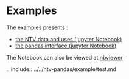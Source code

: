 # Examples

The examples presents :

- [the NTV data and uses (jupyter Notebook)](http://nbviewer.org/github/loco-philippe/NTV/tree/main/example/example_ntv.ipynb)
- [the pandas interface (jupyter Notebook)](http://nbviewer.org/github/loco-philippe/NTV/tree/main/example/example_pandas.ipynb)

The Notebook can also be viewed at [nbviewer](http://nbviewer.org/github/loco-philippe/NTV/tree/main/example)

.. include:: ../../ntv-pandas/example/test.md
